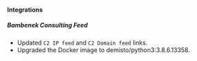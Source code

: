 
#### Integrations
##### Bambenek Consulting Feed
- Updated `C2 IP feed` and `C2 Domain feed` links. 
- Upgraded the Docker image to demisto/python3:3.8.6.13358.